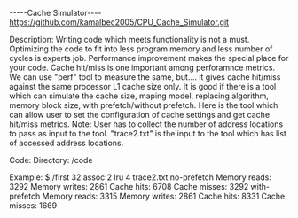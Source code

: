 -----Cache Simulator----
https://github.com/kamalbec2005/CPU_Cache_Simulator.git

Description:
Writing code which meets functionality is not a must. Optimizing the code to fit into less program memory and less number of cycles is experts job. Performance improvement makes the special place for your code. 
Cache hit/miss is one important among perforamnce metrics. We can use "perf" tool to measure the same, but.... it gives cache hit/miss against the same processor L1 cache size only. It is good if there is a tool which can simulate the cache size, maping model, replacing algorithm, memory block size, with prefetch/without prefetch.
Here is the tool which can allow user to set the configuration of cache settings and get cache hit/miss metrics.
Note: User has to collect the number of address locations to pass as input to the tool. "trace2.txt" is the input to the tool which has list of accessed address locations.


Code: 
Directory: /code

Example:
$./first 32 assoc:2 lru 4 trace2.txt
no-prefetch
Memory reads: 3292
Memory writes: 2861
Cache hits: 6708
Cache misses: 3292
with-prefetch
Memory reads: 3315
Memory writes: 2861
Cache hits: 8331
Cache misses: 1669


